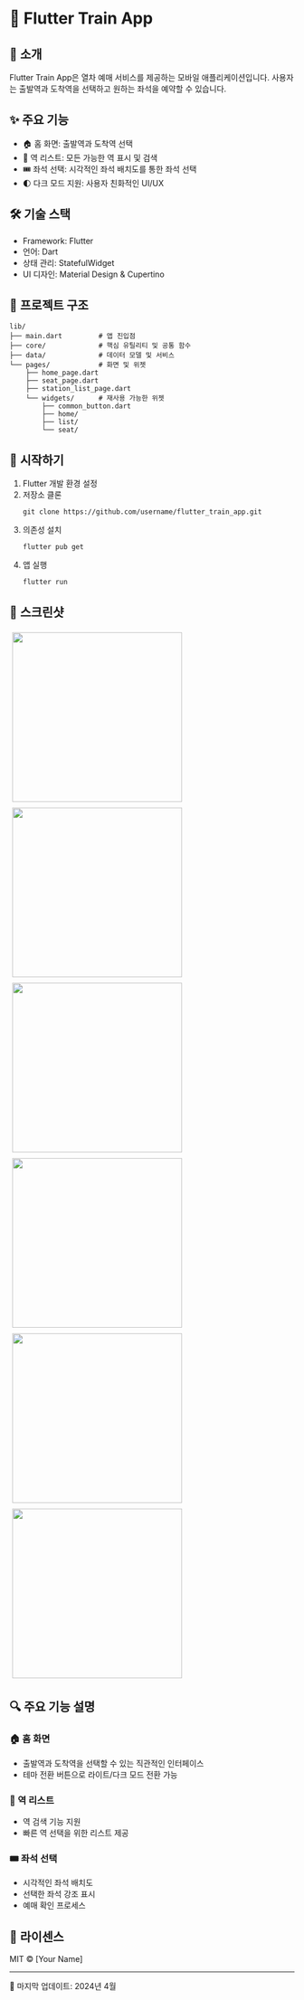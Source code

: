# 🚂 Flutter Train App

## 📱 소개

Flutter Train App은 열차 예매 서비스를 제공하는 모바일 애플리케이션입니다. 사용자는 출발역과 도착역을 선택하고 원하는 좌석을 예약할 수 있습니다.

## ✨ 주요 기능

- 🏠 홈 화면: 출발역과 도착역 선택
- 🚉 역 리스트: 모든 가능한 역 표시 및 검색
- 🎟️ 좌석 선택: 시각적인 좌석 배치도를 통한 좌석 선택
- 🌓 다크 모드 지원: 사용자 친화적인 UI/UX

## 🛠️ 기술 스택

- Framework: Flutter
- 언어: Dart
- 상태 관리: StatefulWidget
- UI 디자인: Material Design & Cupertino

## 📂 프로젝트 구조

```
lib/
├── main.dart         # 앱 진입점
├── core/             # 핵심 유틸리티 및 공통 함수
├── data/             # 데이터 모델 및 서비스
└── pages/            # 화면 및 위젯
    ├── home_page.dart
    ├── seat_page.dart
    ├── station_list_page.dart
    └── widgets/      # 재사용 가능한 위젯
        ├── common_button.dart
        ├── home/
        ├── list/
        └── seat/
```

## 🚀 시작하기

1. Flutter 개발 환경 설정
2. 저장소 클론
   ```
   git clone https://github.com/username/flutter_train_app.git
   ```
3. 의존성 설치
   ```
   flutter pub get
   ```
4. 앱 실행
   ```
   flutter run
   ```

## 🎨 스크린샷

<div style="display: flex; flex-wrap: wrap; justify-content: space-between;">
  <img src="https://github.com/user-attachments/assets/d2b3b00d-e3cb-449b-bcdd-c9b0de05d14f" width="300" style="margin: 5px;">
  <img src="https://github.com/user-attachments/assets/a7d37337-b654-4873-8dc8-439180f902d3" width="300" style="margin: 5px;">
  <img src="https://github.com/user-attachments/assets/06f3db25-49e7-4c37-b866-7a7d22606e6d" width="300" style="margin: 5px;">
  <img src="https://github.com/user-attachments/assets/f5ee5855-95a5-4757-bd74-2a1883525b94" width="300" style="margin: 5px;">
  <img src="https://github.com/user-attachments/assets/97995968-a5a3-4355-85d9-95271da5f9de" width="300" style="margin: 5px;">
  <img src="https://github.com/user-attachments/assets/b273a43e-f328-4056-b2d1-8d165beba0b7" width="300" style="margin: 5px;">
</div>

## 🔍 주요 기능 설명

### 🏠 홈 화면

- 출발역과 도착역을 선택할 수 있는 직관적인 인터페이스
- 테마 전환 버튼으로 라이트/다크 모드 전환 가능

### 🚉 역 리스트

- 역 검색 기능 지원
- 빠른 역 선택을 위한 리스트 제공

### 🎟️ 좌석 선택

- 시각적인 좌석 배치도
- 선택한 좌석 강조 표시
- 예매 확인 프로세스

## 📝 라이센스

MIT © [Your Name]

---

📅 마지막 업데이트: 2024년 4월
